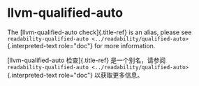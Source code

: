 # llvm-qualified-auto

The [llvm-qualified-auto check]{.title-ref} is an alias, please see  
`readability-qualified-auto <../readability/qualified-auto>`{.interpreted-text role="doc"} for more information.

[llvm-qualified-auto 检查]{.title-ref} 是一个别名，请参阅  
`readability-qualified-auto <../readability/qualified-auto>`{.interpreted-text role="doc"} 以获取更多信息。
